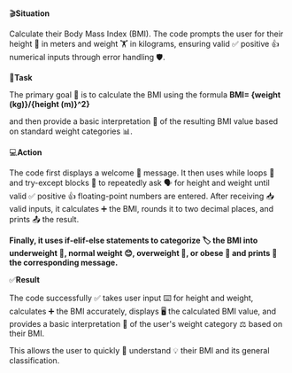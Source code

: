 🎬**Situation**

Calculate their Body Mass Index (BMI). 
The code prompts the user for their height 📏 in meters and weight 🏋️ in kilograms, ensuring valid ✅ positive 👍 numerical inputs through error handling 🛡️.


🎯**Task**

The primary goal 🎯 is to calculate the BMI using the formula **BMI= {weight (kg)}/{height (m)}^2}**

and then provide a basic interpretation 🤔 of the resulting BMI value based on standard weight categories 📊.


💻**Action**

The code first displays a welcome 👋 message. 
It then uses while loops 🔄 and try-except blocks 🚧 to repeatedly ask 🗣️ for height and weight until valid ✅ positive 👍 floating-point numbers are entered. 
After receiving 📥 valid inputs, it calculates ➕ the BMI, rounds it to two decimal places, and prints 📤 the result. 

**Finally, it uses if-elif-else statements to categorize 🏷️ the BMI into underweight 🦴, normal weight 😊, overweight 🍔, or obese 🐳 and prints 💬 the corresponding message.**


✅**Result**

The code successfully ✅ takes user input ⌨️ for height and weight, calculates ➕ the BMI accurately, displays 🖥️ the calculated BMI value, 
and provides a basic interpretation 🤔 of the user's weight category ⚖️ based on their BMI. 

This allows the user to quickly 💨 understand 💡 their BMI and its general classification.
